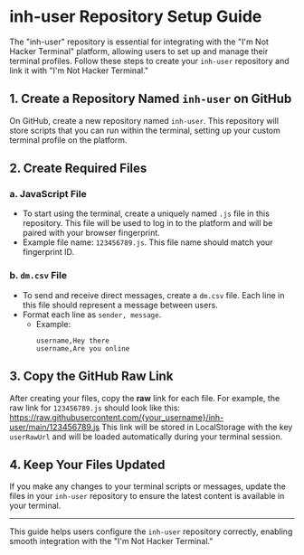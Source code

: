 # inh-user Repository Setup Guide

The "inh-user" repository is essential for integrating with the "I'm Not Hacker Terminal" platform, allowing users to set up and manage their terminal profiles. Follow these steps to create your `inh-user` repository and link it with "I'm Not Hacker Terminal."

## 1. Create a Repository Named `inh-user` on GitHub

On GitHub, create a new repository named `inh-user`. This repository will store scripts that you can run within the terminal, setting up your custom terminal profile on the platform.

## 2. Create Required Files

### a. JavaScript File
- To start using the terminal, create a uniquely named `.js` file in this repository. This file will be used to log in to the platform and will be paired with your browser fingerprint.
- Example file name: `123456789.js`. This file name should match your fingerprint ID.

### b. `dm.csv` File
- To send and receive direct messages, create a `dm.csv` file. Each line in this file should represent a message between users.
- Format each line as `sender, message`.
  - Example:
    ```csv
    username,Hey there
    username,Are you online
    ```

## 3. Copy the GitHub Raw Link

After creating your files, copy the **raw** link for each file. For example, the raw link for `123456789.js` should look like this: https://raw.githubusercontent.com/{your_username}/inh-user/main/123456789.js
This link will be stored in LocalStorage with the key `userRawUrl` and will be loaded automatically during your terminal session.

## 4. Keep Your Files Updated

If you make any changes to your terminal scripts or messages, update the files in your `inh-user` repository to ensure the latest content is available in your terminal.

---

This guide helps users configure the `inh-user` repository correctly, enabling smooth integration with the "I'm Not Hacker Terminal."
